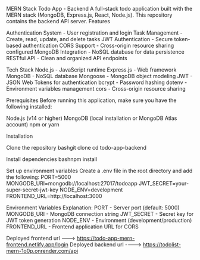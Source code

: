 MERN Stack Todo App - Backend
A full-stack todo application built with the MERN stack (MongoDB, Express.js, React, Node.js). This repository contains the backend API server.
Features

Authentication System - User registration and login
Task Management - Create, read, update, and delete tasks
JWT Authentication - Secure token-based authentication
CORS Support - Cross-origin resource sharing configured
MongoDB Integration - NoSQL database for data persistence
RESTful API - Clean and organized API endpoints

Tech Stack
Node.js - JavaScript runtime
Express.js - Web framework
MongoDB - NoSQL database
Mongoose - MongoDB object modeling
JWT - JSON Web Tokens for authentication
bcrypt - Password hashing
dotenv - Environment variables management
cors - Cross-origin resource sharing

Prerequisites
Before running this application, make sure you have the following installed:

Node.js (v14 or higher)
MongoDB (local installation or MongoDB Atlas account)
npm or yarn

Installation

Clone the repository
bashgit clone <repository-url>
cd todo-app-backend

Install dependencies
bashnpm install

Set up environment variables
Create a .env file in the root directory and add the following:
PORT=5000
MONGODB_URI=mongodb://localhost:27017/todoapp
JWT_SECRET=your-super-secret-jwt-key
NODE_ENV=development
FRONTEND_URL=http://localhost:3000

Environment Variables Explanation:
PORT - Server port (default: 5000)
MONGODB_URI - MongoDB connection string
JWT_SECRET - Secret key for JWT token generation
NODE_ENV - Environment (development/production)
FRONTEND_URL - Frontend application URL for CORS

Deployed frontend url ---> https://todo-app-mern-frontend.netlify.app/login
Deployed backend url ----> https://todolist-mern-1o0p.onrender.com/api
